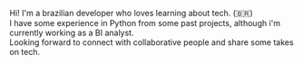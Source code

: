 Hi! I'm a brazilian developer who loves learning about tech. (:brazil:)
<br>
I have some experience in Python from some past projects, although i'm currently working as a BI analyst.
<br>
Looking forward to connect with collaborative people and share some takes on tech.

<!--
**tevodot/tevodot** is a ✨ _special_ ✨ repository because its `README.md` (this file) appears on your GitHub profile.

Here are some ideas to get you started:

- 🔭 I’m currently working on ...
- 🌱 I’m currently learning JavaScript
- 👯 I’m looking to collaborate on ...
- 🤔 I’m looking for help with ...
- 💬 Ask me about ...
- 📫 How to reach me: ...
- 😄 Pronouns: ...
- ⚡ Fun fact: ...
-->
